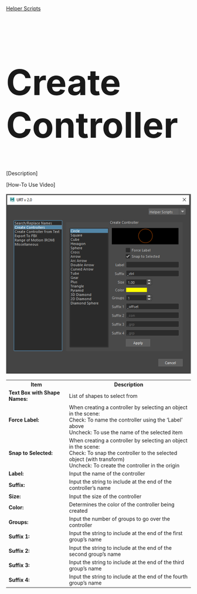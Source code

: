 [Helper Scripts](helperScripts.md)

<h1 style="font-size:10vw">Create Controller</h1>

[Description]<br/>

[How-To Use Video]<br/>
<br/>
![Create Controller](./images/UI/control.png)
<br/>

<table>
  <tr>
    <th>Item</th>
    <th>Description</th>
  </tr>
  <tr>
    <td><b>Text Box with Shape Names:</b></td>
    <td>List of shapes to select from</td>
  </tr>
  <tr>
    <td><b>Force Label:<b></td>
    <td>When creating a controller by selecting an object in the scene:<br/>
        Check: To name the controller using the ‘Label’ above<br/>
        Uncheck: To use the name of the selected item<br/></td>
  </tr>
  <tr>
    <td><b>Snap to Selected:<b></td>
    <td>When creating a controller by selecting an object in the scene:<br/>
        Check: To snap the controller to the selected object (with transform)<br/>
        Uncheck: To create the controller in the origin<br/></td>
  </tr>
  <tr>
    <td><b>Label:<b></td>
    <td>Input the name of the controller</td>
  </tr>
  <tr>
    <td><b>Suffix:<b></td>
    <td>Input the string to include at the end of the controller’s name</td>
  </tr>
  <tr>
    <td><b>Size:<b></td>
    <td>Input the size of the controller</td>
  </tr>
  <tr>
    <td><b>Color:<b></td>
    <td>Determines the color of the controller being created</td>
  </tr>
  <tr>
    <td><b>Groups:<b></td>
    <td>Input the number of groups to go over the controller</td>
  </tr>
  <tr>
    <td><b>Suffix 1:<b></td>
    <td>Input the string to include at the end of the first group’s name</td>
  </tr>
  <tr>
    <td><b>Suffix 2:<b></td>
    <td>Input the string to include at the end of the second group’s name</td>
  </tr>
  <tr>
    <td><b>Suffix 3:<b></td>
    <td>Input the string to include at the end of the third group’s name</td>
  </tr>
  <tr>
    <td><b>Suffix 4:<b></td>
    <td>Input the string to include at the end of the fourth group’s name</td>
  </tr>
</table>
